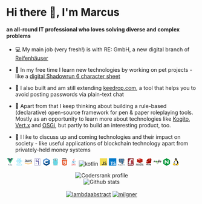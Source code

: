 # Hi there 👋, I'm Marcus
#### an all-round IT professional who loves solving diverse and complex problems

- 💻 My main job (very fresh!) is with RE: GmbH, a new digital branch of [Reifenhäuser](https://reifenhauser.com/)

- 🔬 In my free time I learn new technologies by working on pet projects - like a [digital Shadowrun 6 character sheet](https://github.com/milgner/sr6-character-sheet)

- 🔐 I also built and am still extending [keedrop.com](https://keedrop.com/), a tool that helps you to avoid posting passwords via plain-text chat

- 🎲 Apart from that I keep thinking about building a rule-based (declarative) open-source framework for pen & paper roleplaying tools. Mostly as an opportunity to learn more about technologies like [Kogito](https://www.kiegroup.org/), [Vert.x](https://vertx.io/) and [OSGi](https://www.osgi.org/), but partly to build an interesting product, too.

- 💬 I like to discuss up and coming technologies and their impact on society - like useful applications of blockchain technology apart from privately-held money systems


<p align="left"><img src="https://github.com/devicons/devicon/raw/master/icons/vuejs/vuejs-original-wordmark.svg" alt="vuejs" width="20" height="20"/> <img src="https://github.com/devicons/devicon/raw/master/icons/react/react-original-wordmark.svg" alt="react" width="20" height="20"/> <img src="https://github.com/devicons/devicon/raw/master/icons/amazonwebservices/amazonwebservices-original-wordmark.svg" alt="aws" width="20" height="20"/> <img src="https://github.com/devicons/devicon/raw/master/icons/heroku/heroku-original.svg" alt="heroku" width="20" height="20"/> <img src="https://github.com/devicons/devicon/raw/master/icons/cplusplus/cplusplus-original.svg" alt="cplusplus" width="20" height="20"/> <img src="https://github.com/devicons/devicon/raw/master/icons/go/go-original.svg" alt="go" width="20" height="20"/> <img src="https://github.com/devicons/devicon/raw/master/icons/html5/html5-original-wordmark.svg" alt="html5" width="20" height="20"/> <img src="https://github.com/devicons/devicon/raw/master/icons/java/java-original-wordmark.svg" alt="java" width="20" height="20"/> <img src="https://symbols.getvecta.com/stencil_86/44_kotlin-icon.70e2057aa7.png" alt="kotlin" width="20" height="20" /> <img src="https://github.com/devicons/devicon/raw/master/icons/javascript/javascript-original.svg" alt="javascript" width="20" height="20"/> <img src="https://github.com/devicons/devicon/raw/master/icons/typescript/typescript-original.svg" alt="typescript" width="20" height="20"/> <img src="https://github.com/devicons/devicon/raw/master/icons/postgresql/postgresql-original-wordmark.svg" alt="postgresql" width="20" height="20"/> <img src="https://github.com/devicons/devicon/raw/master/icons/rails/rails-original-wordmark.svg" alt="rails" width="20" height="20"/> <img src="https://github.com/devicons/devicon/raw/master/icons/redis/redis-original-wordmark.svg" alt="redis" width="20" height="20"/> <img src="https://github.com/devicons/devicon/raw/master/icons/ruby/ruby-original-wordmark.svg" alt="ruby" width="20" height="20"/> <img src="https://github.com/devicons/devicon/raw/master/icons/nodejs/nodejs-original-wordmark.svg" alt="nodejs" width="20" height="20"/> <img src="https://github.com/devicons/devicon/raw/master/icons/nginx/nginx-original.svg" alt="nginx" width="20" height="20"/> <img src="https://github.com/devicons/devicon/raw/master/icons/linux/linux-original.svg" alt="linux" width="20" height="20"/></p><p align="center"><img src="https://cr-ss-service.azurewebsites.net/api/ScreenShot?widget=summary&username=milgner" width="495" alt="Codersrank profile" /><br/><img src="https://github-readme-stats.vercel.app/api?username=milgner&show_icons=true" alt="Github stats" /></p>

<p align="center">
<a href="https://twitter.com/lambdaabstract" target="blank"><img align="center" src="https://cdn.jsdelivr.net/npm/simple-icons@3.0.1/icons/twitter.svg" alt="lambdaabstract" height="20" width="20" /></a>
<a href="https://stackoverflow.com/milgner" target="blank"><img align="center" src="https://cdn.jsdelivr.net/npm/simple-icons@3.0.1/icons/stackoverflow.svg" alt="milgner" height="20" width="20" /></a>
</p>
